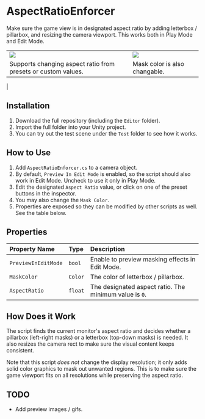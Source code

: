 # AspectRatioEnforcer
Make sure the game view is in designated aspect ratio by adding letterbox / pillarbox, and resizing the camera viewport.
This works both in Play Mode and Edit Mode.

<table>
  <tr>
    <td>
      <img src = "Readme/Readme-Change-AspectRatio.gif" />
    </td>
    <td>
      <img src = "Readme/Readme-Change-MaskColor.gif" />
    </td>
  </tr>
  <tr>
    <td>
      Supports changing aspect ratio from presets or custom values.
    </td>
    <td>
      Mask color is also changable.
    </td>
  </tr>
</table>                           |

## Installation
1. Download the full repository (including the `Editor` folder).
2. Import the full folder into your Unity project.
3. You can try out the test scene under the `Test` folder to see how it works.

## How to Use
1. Add `AspectRatioEnforcer.cs` to a camera object.
2. By default, `Preview In Edit Mode` is enabled, so the script should also work in Edit Mode. Uncheck to use it only in Play Mode.
3. Edit the designated `Aspect Ratio` value, or click on one of the preset buttons in the inspector.
4. You may also change the `Mask Color`.
5. Properties are exposed so they can be modified by other scripts as well. See the table below.

## Properties

| Property Name       | Type    | Description                                            |
| :---                | :---    | :---                                                   |
| `PreviewInEditMode` | `bool`  | Enable to preview masking effects in Edit Mode.        |
| `MaskColor`         | `Color` | The color of letterbox / pillarbox.                    |
| `AspectRatio`       | `float` | The designated aspect ratio. The minimum value is `0`. |

## How Does it Work
The script finds the current monitor's aspect ratio and decides whether a pillarbox (left-right masks) or a letterbox (top-down masks) is needed. It also resizes the camera rect to make sure the visual content keeps consistent. 

Note that this script *does not* change the display resolution; it only adds solid color graphics to mask out unwanted regions. This is to make sure the game viewport fits on all resolutions while preserving the aspect ratio.

## TODO
- Add preview images / gifs.
